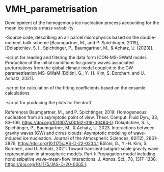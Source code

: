 # VMH_parametrisation
Development of the homogenious ice nucleation process accounting for the mean ice crystals mass variability

-Source code, describing an air parcel microphysics based on the double-moment bulk scheme [Baumgartner, M., and P. Spichtinger, 2019], [Dolaptchiev, S. I., Spichtinger, P., Baumgartner, M., & Achatz, U. (2023)]. 

-script for reading and filtering the data form ICON-MS-GWaM model. Production of the initial conditions for gravity waves associated preturbations from the global climate model coupled to the GW parametrisation MS-GWaM [Bölöni, G., Y.-H. Kim, S. Borchert, and U. Achatz, 2021].  

-script for calculation of the fitting coefficients based on the ensamle calculations

-script for producing the plots for the draft 


References
Baumgartner, M., and P. Spichtinger, 2019: Homogeneous nucleation from an asymptotic point of view. Theor. Comput. Fluid Dyn., 33, 83–106, https://doi.org/10.1007/s00162-019-00484-0.
Dolaptchiev, S. I., Spichtinger, P., Baumgartner, M., & Achatz, U. 2023. Interactions between gravity waves (GW) and cirrus clouds: Asymptotic modeling of wave-induced ice nucleation. Journal of the Atmospheric Sciences, 80(12), 2861-2879, https://doi.org/10.1175/JAS-D-22-0234.1
Bölöni, G., Y.-H. Kim, S. Borchert, and U. Achatz, 2021: Toward transient subgrid-scale gravity wave representation in atmospheric models. Part I: Propagation model including nondissipative wave–mean-flow interactions. J. Atmos. Sci., 78, 1317–1338, https://doi.org/10.1175/JAS-D-20-0065.1.
